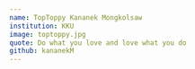 ```yaml
---
name: TopToppy Kananek Mongkolsaw
institution: KKU
image: toptoppy.jpg
quote: Do what you love and love what you do
github: kananekM
---
```

